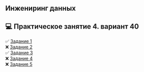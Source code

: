## Инжениринг данных 
## :computer: Практическое занятие 4. вариант 40 
 
:white_check_mark: [Задание 1](P1.py)  
:x: [Задание 2](P2.py)  
:white_check_mark: [Задание 3](P3.py)  
:x: [Задание 4](P4.py)  
:x: [Задание 5](P5.py)  
